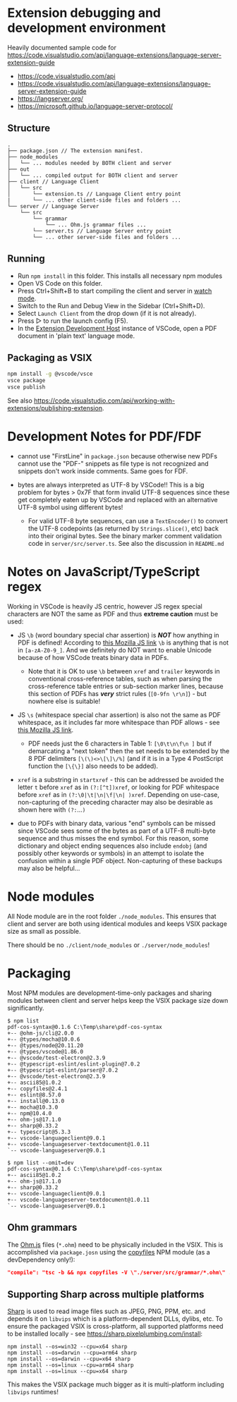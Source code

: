 # Extension debugging and development environment 

Heavily documented sample code for https://code.visualstudio.com/api/language-extensions/language-server-extension-guide

- https://code.visualstudio.com/api
- https://code.visualstudio.com/api/language-extensions/language-server-extension-guide 
- https://langserver.org/
- https://microsoft.github.io/language-server-protocol/


## Structure

```
.
├── package.json // The extension manifest.
├── node_modules
│   └── ... modules needed by BOTH client and server
├── out 
│   └── ... compiled output for BOTH client and server
├── client // Language Client
│   └── src
│       └── extension.ts // Language Client entry point
|       └── ... other client-side files and folders ...
└── server // Language Server
    └── src
        └── grammar 
            └── ... Ohm.js grammar files ...
        └── server.ts // Language Server entry point
        └── ... other server-side files and folders ...
```

## Running 

- Run `npm install` in this folder. This installs all necessary npm modules 
- Open VS Code on this folder.
- Press Ctrl+Shift+B to start compiling the client and server in [watch mode](https://code.visualstudio.com/docs/editor/tasks#:~:text=The%20first%20entry%20executes,the%20HelloWorld.js%20file.).
- Switch to the Run and Debug View in the Sidebar (Ctrl+Shift+D).
- Select `Launch Client` from the drop down (if it is not already).
- Press ▷ to run the launch config (F5).
- In the [Extension Development Host](https://code.visualstudio.com/api/get-started/your-first-extension#:~:text=Then%2C%20inside%20the%20editor%2C%20press%20F5.%20This%20will%20compile%20and%20run%20the%20extension%20in%20a%20new%20Extension%20Development%20Host%20window.) instance of VSCode, open a PDF document in 'plain text' language mode.

## Packaging as VSIX
```bash
npm install -g @vscode/vsce
vsce package
vsce publish
```

See also https://code.visualstudio.com/api/working-with-extensions/publishing-extension.

# Development Notes for PDF/FDF

- cannot use "FirstLine" in `package.json` because otherwise new PDFs cannot use the "PDF-" snippets as file type is not recognized and snippets don't work inside comments. Same goes for FDF.

- bytes are always interpreted as UTF-8 by VSCode!! This is a big problem for bytes > 0x7F that form invalid UTF-8 sequences since these get completely eaten up by VSCode and replaced with an alternative UTF-8 symbol using different bytes! 
    - For valid UTF-8 byte sequences, can use a `TextEncoder()` to convert the UTF-8 codepoints (as returned by `Strings.slice()`, etc) back into their original bytes. See the binary marker comment validation code in `server/src/server.ts`. See also the discussion in `README.md`

# Notes on JavaScript/TypeScript regex

Working in VSCode is heavily JS centric, however JS regex special characters are NOT the same as PDF and thus **extreme caution** must be used: 

- JS `\b` (word boundary special char assertion) is **_NOT_** how anything in PDF is defined! According to [this Mozilla JS link](https://developer.mozilla.org/en-US/docs/Web/JavaScript/Reference/Regular_expressions/Word_boundary_assertion) `\b` is anything that is not in `[a-zA-Z0-9_]`. And we definitely do NOT want to enable Unicode because of how VSCode treats binary data in PDFs.  
    - Note that it is OK to use `\b` between `xref` and `trailer` keywords in conventional cross-reference tables, such as when parsing the cross-reference table entries or sub-section marker lines, because this section of PDFs has **_very_** strict rules (`[0-9fn \r\n]`) - but nowhere else is suitable!
- JS `\s` (whitespace special char assertion) is also not the same as PDF whitespace, as it includes far more whitespace than PDF allows - see [this Mozilla JS link](https://developer.mozilla.org/en-US/docs/Web/JavaScript/Guide/Regular_expressions/Assertions). 
    - PDF needs just the 6 characters in Table 1: `[\0\t\n\f\n ]` but if demarcating a "next token" then the set needs to be extended by the 8 PDF delimiters `[\(\)<>\[\]\/%]` (and if it is in a Type 4 PostScript function the `[\{\}]` also needs to be added).

- `xref` is a substring in `startxref` - this can be addressed be avoided the letter `t` before `xref` as in `(?:[^t])xref`, or looking for PDF whitespace before `xref` as in `(?:\0|\t|\n|\f|\n| )xref`. Depending on use-case, non-capturing of the preceding character may also be desirable as shown here with `(?:`...`)`

- due to PDFs with binary data, various "end" symbols can be missed since VSCode sees some of the bytes as part of a UTF-8 multi-byte sequence and thus misses the end symbol. For this reason, some dictionary and object ending sequences also include `endobj` (and possibly other keywords or symbols) in an attempt to isolate the confusion within a single PDF object. Non-capturing of these backups may also be helpful...

# Node modules

All Node module are in the root folder `./node_modules`. This ensures that client and server are both using identical modules and keeps VSIX package size as small as possible. 

There should be no `./client/node_modules` or `./server/node_modules`!  

# Packaging

Most NPM modules are development-time-only packages and sharing modules between client and server helps keep the VSIX package size down significantly. 


```
$ npm list
pdf-cos-syntax@0.1.6 C:\Temp\share\pdf-cos-syntax
+-- @ohm-js/cli@2.0.0
+-- @types/mocha@10.0.6
+-- @types/node@20.11.20
+-- @types/vscode@1.86.0
+-- @vscode/test-electron@2.3.9
+-- @typescript-eslint/eslint-plugin@7.0.2
+-- @typescript-eslint/parser@7.0.2
+-- @vscode/test-electron@2.3.9
+-- ascii85@1.0.2
+-- copyfiles@2.4.1
+-- eslint@8.57.0
+-- install@0.13.0
+-- mocha@10.3.0
+-- npm@10.4.0
+-- ohm-js@17.1.0
+-- sharp@0.33.2
+-- typescript@5.3.3
+-- vscode-languageclient@9.0.1
+-- vscode-languageserver-textdocument@1.0.11
`-- vscode-languageserver@9.0.1

$ npm list --omit=dev
pdf-cos-syntax@0.1.6 C:\Temp\share\pdf-cos-syntax
+-- ascii85@1.0.2
+-- ohm-js@17.1.0
+-- sharp@0.33.2
+-- vscode-languageclient@9.0.1
+-- vscode-languageserver-textdocument@1.0.11
`-- vscode-languageserver@9.0.1
```

## Ohm grammars

The [Ohm.js](https://ohmjs.org/) files (`*.ohm`) need to be physically included in the VSIX. This is accomplished via `package.josn` using the [copyfiles](https://www.npmjs.com/package/copyfiles) NPM module (as a devDependency only!):

```json
"compile": "tsc -b && npx copyfiles -V \"./server/src/grammar/*.ohm\" ./out"
```


## Supporting Sharp across multiple platforms

[Sharp](https://www.npmjs.com/package/sharp) is used to read image files such as JPEG, PNG, PPM, etc. and depends it on `libvips` which is a platform-dependent DLLs, dylibs, etc. To ensure the packaged VSIX is cross-platform, all supported platforms need to be installed locally - see https://sharp.pixelplumbing.com/install: 

```
npm install --os=win32 --cpu=x64 sharp
npm install --os=darwin --cpu=arm64 sharp
npm install --os=darwin --cpu=x64 sharp
npm install --os=linux --cpu=arm64 sharp
npm install --os=linux --cpu=x64 sharp
```

This makes the VSIX package much bigger as it is multi-platform including `libvips` runtimes!

